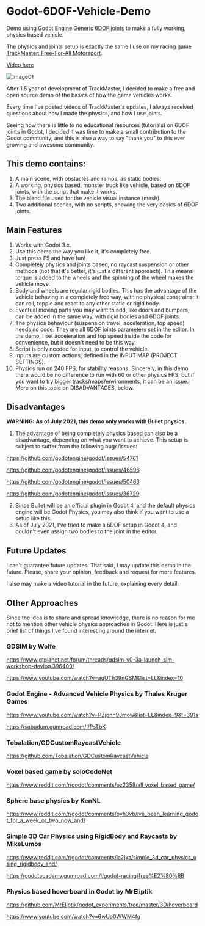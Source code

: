 # Godot-6DOF-Vehicle-Demo
Demo using [Godot Engine](https://godotengine.org/) [Generic 6DOF joints](https://docs.godotengine.org/en/stable/classes/class_generic6dofjoint.html) to make a fully working, physics based vehicle.

The physics and joints setup is exactly the same I use on my racing game [TrackMaster: Free-For-All Motorsport](https://store.steampowered.com/app/1536740/TrackMaster_FreeForAll_Motorsport/).

[Video here](https://www.youtube.com/watch?v=ZigUEiS5n2w)

![Image01](https://user-images.githubusercontent.com/22160489/126226334-b6faa219-2bda-4ddc-a1d0-f487e53b51aa.JPG)

After 1.5 year of development of TrackMaster, I decided to make a free and open source demo of the basics of how the game vehicles works. 

Every time I've posted videos of TrackMaster's updates, I always received questions about how I made the physics, and how I use joints. 

Seeing how there is little to no educational resources (tutorials) on 6DOF joints in Godot, I decided it was time to make a small contribution to the Godot community, and this is also a way to say "thank you" to this ever growing and awesome community.

## This demo contains:

1. A main scene, with obstacles and ramps, as static bodies.
2. A working, physics based, monster truck like vehicle, based on 6DOF joints, with the script that make it works.
3. The blend file used for the vehicle visual instance (mesh).
4. Two additional scenes, with no scripts, showing the very basics of 6DOF joints.

## Main Features

1. Works with Godot 3.x.
2. Use this demo the way you like it, it's completely free.
3. Just press F5 and have fun!
4. Completely physics and joints based, no raycast suspension or other methods (not that it's better, it's just a different approach). This means torque is added to the wheels and the spinning of the wheel makes the vehicle move.
5. Body and wheels are regular rigid bodies. This has the advantage of the vehicle behaving in a completely free way, with no physical constrains: it can roll, topple and react to any other static or rigid body.
6. Eventual moving parts you may want to add, like doors and bumpers, can be added in the same way, with rigid bodies and 6DOF joints.
7. The physics behaviour (suspension travel, acceleration, top speed) needs no code. They are all 6DOF joints parameters set in the editor. In the demo, I set acceleration and top speed inside the code for convenience, but it doesn't need to be this way.
8. Script is only needed for input, to control the vehicle.
9. Inputs are custom actions, defined in the INPUT MAP (PROJECT SETTINGS).
10. Physics run on 240 FPS, for stability reasons. Sincerely, in this demo there would be no difference to run with 60 or other physics FPS, but if you want to try bigger tracks/maps/environments, it can be an issue. More on this topic on DISADVANTAGES, below.

## Disadvantages

**WARNING: As of July 2021, this demo only works with Bullet physics.**

1. The advantage of being completely physics based can also be a disadvantage, depending on what you want to achieve. This setup is subject to suffer from the following bugs/issues: 

https://github.com/godotengine/godot/issues/54761

https://github.com/godotengine/godot/issues/46596

https://github.com/godotengine/godot/issues/50463

https://github.com/godotengine/godot/issues/36729

2. Since Bullet will be an official plugin in Godot 4, and the default physics engine will be Godot Physics, you may also think if you want to use a setup like this.
3. As of July 2021, I've tried to make a 6DOF setup in Godot 4, and couldn't even assign two bodies to the joint in the editor.

## Future Updates

I can't guarantee future updates. That said, I may update this demo in the future. Please, share your opinion, feedback and request for more features.

I also may make a video tutorial in the future, explaining every detail.

## Other Approaches

Since the idea is to share and spread knowledge, there is no reason for me not to mention other vehicle physics approaches in Godot. Here is just a brief list of things I've found interesting around the internet.

### GDSIM by Wolfe

https://www.gtplanet.net/forum/threads/gdsim-v0-3a-launch-sim-workshop-devlog.396400/

https://www.youtube.com/watch?v=aqUTh39nGSM&list=LL&index=10

### Godot Engine - Advanced Vehicle Physics by Thales Kruger Games

https://www.youtube.com/watch?v=PZjpnn9Jmow&list=LL&index=9&t=391s

https://sabudum.gumroad.com/l/PsTbK

### Tobalation/GDCustomRaycastVehicle

https://github.com/Tobalation/GDCustomRaycastVehicle

### Voxel based game by soloCodeNet 

https://www.reddit.com/r/godot/comments/oz2358/all_voxel_based_game/

### Sphere base physics by KenNL

https://www.reddit.com/r/godot/comments/oyh3vb/ive_been_learning_godot_for_a_week_or_two_now_and/

### Simple 3D Car Physics using RigidBody and Raycasts by MikeLumos

https://www.reddit.com/r/godot/comments/la2jxa/simple_3d_car_physics_using_rigidbody_and/

https://godotacademy.gumroad.com/l/godot-racing/free%E2%80%8B

### Physics based hoverboard in Godot by MrEliptik

https://github.com/MrEliptik/godot_experiments/tree/master/3D/hoverboard

https://www.youtube.com/watch?v=6wUo0WWM4fg


